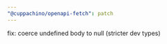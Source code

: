 ```yaml
---
"@cuppachino/openapi-fetch": patch
---
```


fix: coerce undefined body to null (stricter dev types)
